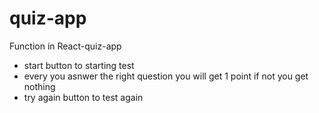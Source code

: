 # quiz-app
Function in React-quiz-app
- start button to starting test
- every you asnwer the right question you will get 1 point if not you get nothing
- try again button to test again
